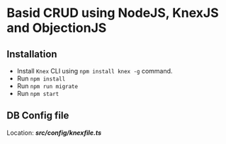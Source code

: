 # Basid CRUD using NodeJS, KnexJS and ObjectionJS

## Installation

- Install `Knex` CLI using `npm install knex -g` command.
- Run `npm install`
- Run `npm run migrate`
- Run `npm start`

## DB Config file
Location: ***src/config/knexfile.ts***
